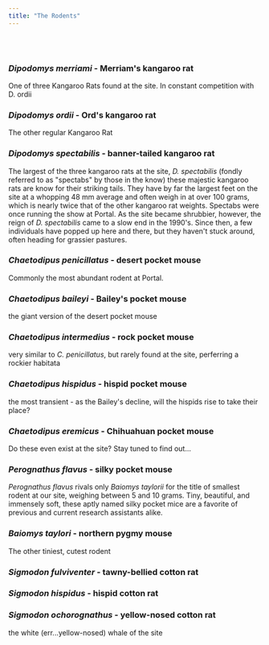 ```yaml
---
title: "The Rodents"
---
```

<br>
<br>

### _Dipodomys merriami_ - Merriam's kangaroo rat
One of three Kangaroo Rats found at the site. In constant competition with D. ordii

### _Dipodomys ordii_ - Ord's kangaroo rat
The other regular Kangaroo Rat

### _Dipodomys spectabilis_ - banner-tailed kangaroo rat
The largest of the three kangaroo rats at the site, _D. spectabilis_ (fondly referred to as "spectabs" by those in the know) these majestic kangaroo rats are know for their striking tails. They have by far the largest feet on the site at a whopping 48 mm average and often weigh in at over 100 grams, which is nearly twice that of the other kangaroo rat weights. Spectabs were once running the show at Portal. As the site became shrubbier, however, the reign of _D. spectabilis_ came to a slow end in the 1990's. Since then, a few individuals have popped up here and there, but they haven't stuck around, often heading for grassier pastures.

### _Chaetodipus penicillatus_ - desert pocket mouse
Commonly the most abundant rodent at Portal. 

### _Chaetodipus baileyi_ - Bailey's pocket mouse
the giant version of the desert pocket mouse

### _Chaetodipus intermedius_ - rock pocket mouse
very similar to _C. penicillatus_, but rarely found at the site, perferring a rockier habitata

### _Chaetodipus hispidus_ - hispid pocket mouse
the most transient - as the Bailey's decline, will the hispids rise to take their place?

### _Chaetodipus eremicus_ - Chihuahuan pocket mouse
Do these even exist at the site? Stay tuned to find out...

### _Perognathus flavus_ - silky pocket mouse
_Perognathus flavus_ rivals only _Baiomys taylorii_ for the title of smallest rodent at our site, weighing between 5 and 10 grams. Tiny, beautiful, and immensely soft, these aptly named silky pocket mice are a favorite of previous and current research assistants alike.

### _Baiomys taylori_ - northern pygmy mouse
The other tiniest, cutest rodent

### _Sigmodon fulviventer_ - tawny-bellied cotton rat

### _Sigmodon hispidus_ - hispid cotton rat

### _Sigmodon ochorognathus_ - yellow-nosed cotton rat
the white (err...yellow-nosed) whale of the site


